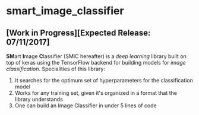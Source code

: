 # smart_image_classifier 
## [Work in Progress][Expected Release: 07/11/2017]

**SM**art **I**mage **C**lassifier (SMIC hereafter) is a _deep learning_ library built on top of keras using the TensorFlow backend for building models for _image classification_. 
Specialities of this library:
1. It searches for the optimum set of hyperparameters for the classification model
2. Works for any training set, given it's organized in a format that the library understands
3. One can build an Image Classifier in under 5 lines of code

##

